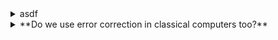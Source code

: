 <!-- ---
title: Boxes NWE
layout: default
nav_order: 100
--- -->


<details markdown="1">

<summary>asdf</summary>

To some degree, we can still greatly reduce errors by creating more
accurate hardware. However, quantum objects are so incredibly fragile
that even getting down to 10<sup>-2</sup> errors requires some of the
world’s most astonishing engineering. We definitely hope to see
two-qubit gate errors reduced to 10<sup>-3</sup> and perhaps even
10<sup>-4</sup>, but achieving targets of 10<sup>-9</sup> seems unlikely
with incremental hardware engineering alone. On the other hand, quantum
error correction is incredibly effective: the error drops dramatically
at the cost of adding a modest number of qubits, which are assumed to be
scalable anyway. That’s why experts agree that error correction is the
right way forward.  

</details>

<details markdown="1">

<summary>**Do we use error correction in classical computers too?**</summary>

This might be a good moment to appreciate the incredible perfection of
classical computer chips: while doing billions of steps per second,
running for months in a row, sometimes with thousands of cores at a
time, errors in CPUs practically never occur. I was hoping to find hard
numbers on this, but companies like Intel and AMD seem to keep this
under stringent non-disclosure agreements. However,
some [research](https://journals.aps.org/prl/abstract/10.1103/PhysRevLett.106.176801) shows
that errors under 10<sup>-20</sup> are easily attained as long as we
don’t push processors to their limits (in terms of voltages and clock
speeds). Memory (RAM) does often come with error correction for
high-performance supercomputers, and some form of [CPU error
correction](https://en.wikipedia.org/wiki/Reliability,_availability_and_serviceability#Hardware_features) was
sometimes used in older mainframes and (even today) in [space
probes](https://arstechnica.com/science/2019/11/space-grade-cpus-how-do-you-send-more-computing-power-into-space/). 

</details>